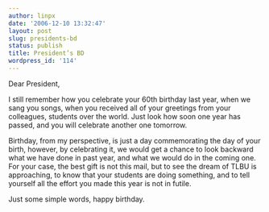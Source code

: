 ```yaml
---
author: linpx
date: '2006-12-10 13:32:47'
layout: post
slug: presidents-bd
status: publish
title: President’s BD
wordpress_id: '114'
---
```


Dear President,


I still remember how you celebrate your 60th birthday last year, when we sang
you songs, when you received all of your greetings from your colleagues,
students over the world. Just look how soon one year has passed, and you will
celebrate another one tomorrow.


Birthday, from my perspective, is just a day commemorating the day of your
birth, however, by celebrating it, we would get a chance to look backward what
we have done in past year, and what we would do in the coming one. For your
case, the best gift is not this mail, but to see the dream of TLBU is
approaching, to know that your students are doing something, and to tell
yourself all the effort you made this year is not in futile.


Just some simple words, happy birthday.

